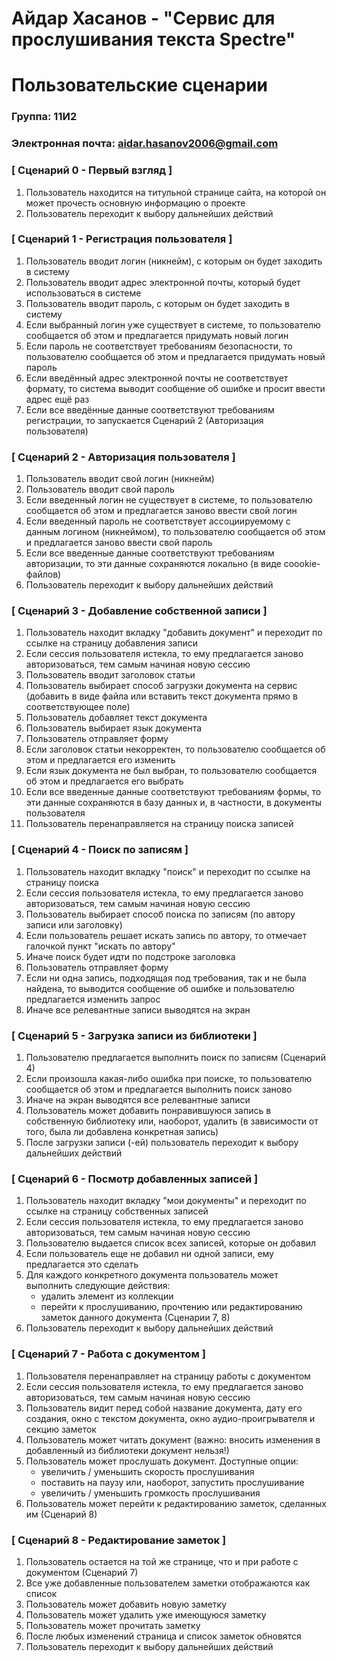 # Айдар Хасанов - "Сервис для прослушивания текста Spectre"
# Пользовательские сценарии

### Группа: 11И2
### Электронная почта: aidar.hasanov2006@gmail.com

### [ Сценарий 0 - Первый взгляд ]
1. Пользователь находится на титульной странице сайта, на которой он может прочесть основную информацию о проекте
2. Пользователь переходит к выбору дальнейших действий

### [ Сценарий 1 - Регистрация пользователя ]

1. Пользователь вводит логин (никнейм), с которым он будет заходить в систему
2. Пользователь вводит адрес электронной почты, который будет использоваться в системе
3. Пользователь вводит пароль, с которым он будет заходить в систему
4. Если выбранный логин уже существует в системе, то пользователю сообщается об этом и предлагается придумать новый логин
5. Если пароль не соответствует требованиям безопасности, то пользователю сообщается об этом и предлагается придумать новый пароль
6. Если введённый адрес электронной почты не соответствует формату, то система выводит сообщение об ошибке и просит ввести адрес ещё раз
7. Если все введённые данные соответствуют требованиям регистрации, то запускается Сценарий 2 (Авторизация пользователя) 

### [ Сценарий 2 - Авторизация пользователя ]

1. Пользователь вводит свой логин (никнейм)
2. Пользователь вводит свой пароль
3. Если введенный логин не существует в системе, то пользователю сообщается об этом и предлагается заново ввести свой логин
4. Если введенный пароль не соответствует ассоциируемому с данным логином (никнеймом), то пользователю сообщается об этом и предлагается заново ввести свой пароль
5. Если все введенные данные соответствуют требованиям авторизации, то эти данные сохраняются локально (в виде coookie-файлов)
6. Пользователь переходит к выбору дальнейших действий

### [ Сценарий 3 - Добавление собственной записи ]

1. Пользователь находит вкладку "добавить документ" и переходит по ссылке на страницу добавления записи
2. Если сессия пользователя истекла, то ему предлагается заново авторизоваться, тем самым начиная новую сессию
3. Пользователь вводит заголовок статьи
4. Пользователь выбирает способ загрузки документа на сервис (добавить в виде файла или вставить текст документа прямо в соответствующее поле)
5. Пользователь добавляет текст документа
6. Пользователь выбирает язык документа
7. Пользователь отправляет форму
8. Если заголовок статьи некорректен, то пользователю сообщается об этом и предлагается его изменить
9. Если язык документа не был выбран, то пользователю сообщается об этом и предлагается его выбрать
10. Если все введенные данные соответствуют требованиям формы, то эти данные сохраняются в базу данных и, в частности, в документы пользователя
11. Пользователь перенаправляется на страницу поиска записей

### [ Сценарий 4 - Поиск по записям ]

1. Пользователь находит вкладку "поиск" и переходит по ссылке на страницу поиска
2. Если сессия пользователя истекла, то ему предлагается заново авторизоваться, тем самым начиная новую сессию
3. Пользователь выбирает способ поиска по записям (по автору записи или заголовку)
4. Если пользователь решает искать запись по автору, то отмечает галочкой пункт "искать по автору"
5. Иначе поиск будет идти по подстроке заголовка
6. Пользователь отправляет форму
7. Если ни одна запись, подходящая под требования, так и не была найдена, то выводится сообщение об ошибке и пользователю предлагается изменить запрос
8. Иначе все релевантные записи выводятся на экран

### [ Сценарий 5 - Загрузка записи из библиотеки ]

1. Пользователю предлагается выполнить поиск по записям (Сценарий 4)
2. Если произошла какая-либо ошибка при поиске, то пользователю сообщается об этом и предлагается выполнить поиск заново
3. Иначе на экран выводятся все релевантные записи
4. Пользователь может добавить понравившуюся запись в собственную библиотеку или, наоборот, удалить (в зависимости от того, была ли добавлена конкретная запись)
5. После загрузки записи (-ей) пользователь переходит к выбору дальнейших действий

### [ Сценарий 6 - Посмотр добавленных записей ]

1. Пользователь находит вкладку "мои документы" и переходит по ссылке на страницу собственных записей
2. Если сессия пользователя истекла, то ему предлагается заново авторизоваться, тем самым начиная новую сессию
3. Пользователю выдается список всех записей, которые он добавил
4. Если пользователь еще не добавил ни одной записи, ему предлагается это сделать
5. Для каждого конкретного документа пользователь может выполнить следующие действия:
   * удалить элемент из коллекции
   * перейти к прослушиванию, прочтению или редактированию заметок данного документа (Сценарии 7, 8)
6. Пользователь переходит к выбору дальнейших действий


### [ Сценарий 7 - Работа с документом ]

1. Пользователя перенаправляет на страницу работы с документом
2. Если сессия пользователя истекла, то ему предлагается заново авторизоваться, тем самым начиная новую сессию
3. Пользователь видит перед собой название документа, дату его создания, окно с текстом документа, окно аудио-проигрывателя и секцию заметок
4. Пользователь может читать документ (важно: вносить изменения в добавленный из библиотеки документ нельзя!)
5. Пользователь может прослушать документ. Доступные опции:
   * увеличить / уменьшить скорость прослушивания
   * поставить на паузу или, наоборот, запустить прослушивание
   * увеличить / уменьшить громкость прослушивания
6. Пользователь может перейти к редактированию заметок, сделанных им (Сценарий 8)

### [ Сценарий 8 - Редактирование заметок ] 

1. Пользователь остается на той же странице, что и при работе с документом (Сценарий 7)
2. Все уже добавленные пользователем заметки отображаются как список
3. Пользователь может добавить новую заметку
4. Пользователь может удалить уже имеющуюся заметку
5. Пользователь может прочитать заметку
6. После любых изменений страница и список заметок обновятся
7. Пользователь переходит к выбору дальнейших действий
